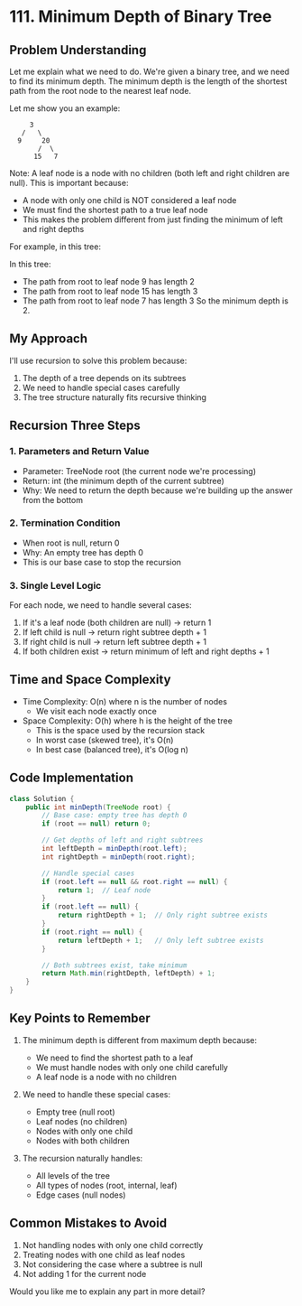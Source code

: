 # 111. Minimum Depth of Binary Tree

## Problem Understanding
Let me explain what we need to do. We're given a binary tree, and we need to find its minimum depth. The minimum depth is the length of the shortest path from the root node to the nearest leaf node.

Let me show you an example:
```
     3
   /   \
  9     20
       /  \
      15   7
```

Note: A leaf node is a node with no children (both left and right children are null). This is important because:
- A node with only one child is NOT considered a leaf node
- We must find the shortest path to a true leaf node
- This makes the problem different from just finding the minimum of left and right depths

For example, in this tree:

In this tree:
- The path from root to leaf node 9 has length 2
- The path from root to leaf node 15 has length 3
- The path from root to leaf node 7 has length 3
So the minimum depth is 2.


## My Approach
I'll use recursion to solve this problem because:
1. The depth of a tree depends on its subtrees
2. We need to handle special cases carefully
3. The tree structure naturally fits recursive thinking

## Recursion Three Steps

### 1. Parameters and Return Value
- Parameter: TreeNode root (the current node we're processing)
- Return: int (the minimum depth of the current subtree)
- Why: We need to return the depth because we're building up the answer from the bottom

### 2. Termination Condition
- When root is null, return 0
- Why: An empty tree has depth 0
- This is our base case to stop the recursion

### 3. Single Level Logic
For each node, we need to handle several cases:
1. If it's a leaf node (both children are null) → return 1
2. If left child is null → return right subtree depth + 1
3. If right child is null → return left subtree depth + 1
4. If both children exist → return minimum of left and right depths + 1

## Time and Space Complexity
- Time Complexity: O(n) where n is the number of nodes
  - We visit each node exactly once
- Space Complexity: O(h) where h is the height of the tree
  - This is the space used by the recursion stack
  - In worst case (skewed tree), it's O(n)
  - In best case (balanced tree), it's O(log n)

## Code Implementation
```java
class Solution {
    public int minDepth(TreeNode root) {
        // Base case: empty tree has depth 0
        if (root == null) return 0;

        // Get depths of left and right subtrees
        int leftDepth = minDepth(root.left);
        int rightDepth = minDepth(root.right);

        // Handle special cases
        if (root.left == null && root.right == null) {
            return 1;  // Leaf node
        }
        if (root.left == null) {
            return rightDepth + 1;  // Only right subtree exists
        }
        if (root.right == null) {
            return leftDepth + 1;   // Only left subtree exists
        }

        // Both subtrees exist, take minimum
        return Math.min(rightDepth, leftDepth) + 1;
    }
}
```

## Key Points to Remember
1. The minimum depth is different from maximum depth because:
   - We need to find the shortest path to a leaf
   - We must handle nodes with only one child carefully
   - A leaf node is a node with no children

2. We need to handle these special cases:
   - Empty tree (null root)
   - Leaf nodes (no children)
   - Nodes with only one child
   - Nodes with both children

3. The recursion naturally handles:
   - All levels of the tree
   - All types of nodes (root, internal, leaf)
   - Edge cases (null nodes)

## Common Mistakes to Avoid
1. Not handling nodes with only one child correctly
2. Treating nodes with one child as leaf nodes
3. Not considering the case where a subtree is null
4. Not adding 1 for the current node

Would you like me to explain any part in more detail?
